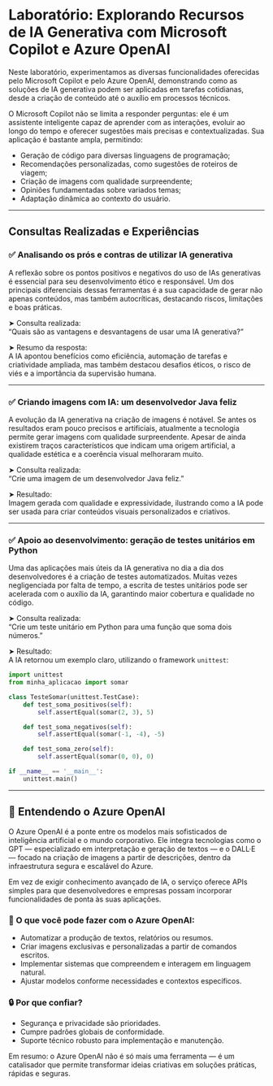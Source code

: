 # Laboratório: Explorando Recursos de IA Generativa com Microsoft Copilot e Azure OpenAI

Neste laboratório, experimentamos as diversas funcionalidades oferecidas pelo Microsoft Copilot e pelo Azure OpenAI, demonstrando como as soluções de IA generativa podem ser aplicadas em tarefas cotidianas, desde a criação de conteúdo até o auxílio em processos técnicos.

O Microsoft Copilot não se limita a responder perguntas: ele é um assistente inteligente capaz de aprender com as interações, evoluir ao longo do tempo e oferecer sugestões mais precisas e contextualizadas. Sua aplicação é bastante ampla, permitindo:

- Geração de código para diversas linguagens de programação;
- Recomendações personalizadas, como sugestões de roteiros de viagem;
- Criação de imagens com qualidade surpreendente;
- Opiniões fundamentadas sobre variados temas;
- Adaptação dinâmica ao contexto do usuário.

---

## Consultas Realizadas e Experiências

### ✅ Analisando os prós e contras de utilizar IA generativa

A reflexão sobre os pontos positivos e negativos do uso de IAs generativas é essencial para seu desenvolvimento ético e responsável. Um dos principais diferenciais dessas ferramentas é a sua capacidade de gerar não apenas conteúdos, mas também autocríticas, destacando riscos, limitações e boas práticas.

➤ Consulta realizada:  
“Quais são as vantagens e desvantagens de usar uma IA generativa?”

➤ Resumo da resposta:  
A IA apontou benefícios como eficiência, automação de tarefas e criatividade ampliada, mas também destacou desafios éticos, o risco de viés e a importância da supervisão humana.

---

### ✅ Criando imagens com IA: um desenvolvedor Java feliz

A evolução da IA generativa na criação de imagens é notável. Se antes os resultados eram pouco precisos e artificiais, atualmente a tecnologia permite gerar imagens com qualidade surpreendente. Apesar de ainda existirem traços característicos que indicam uma origem artificial, a qualidade estética e a coerência visual melhoraram muito.

➤ Consulta realizada:  
“Crie uma imagem de um desenvolvedor Java feliz.”

➤ Resultado:  
Imagem gerada com qualidade e expressividade, ilustrando como a IA pode ser usada para criar conteúdos visuais personalizados e criativos.

---

### ✅ Apoio ao desenvolvimento: geração de testes unitários em Python

Uma das aplicações mais úteis da IA generativa no dia a dia dos desenvolvedores é a criação de testes automatizados. Muitas vezes negligenciada por falta de tempo, a escrita de testes unitários pode ser acelerada com o auxílio da IA, garantindo maior cobertura e qualidade no código.

➤ Consulta realizada:  
“Crie um teste unitário em Python para uma função que soma dois números.”

➤ Resultado:  
A IA retornou um exemplo claro, utilizando o framework `unittest`:

```python
import unittest
from minha_aplicacao import somar

class TesteSomar(unittest.TestCase):
    def test_soma_positivos(self):
        self.assertEqual(somar(2, 3), 5)

    def test_soma_negativos(self):
        self.assertEqual(somar(-1, -4), -5)

    def test_soma_zero(self):
        self.assertEqual(somar(0, 0), 0)

if __name__ == '__main__':
    unittest.main()
```
---

## 🚀 Entendendo o Azure OpenAI

O Azure OpenAI é a ponte entre os modelos mais sofisticados de inteligência artificial e o mundo corporativo. Ele integra tecnologias como o GPT — especializado em interpretação e geração de textos — e o DALL·E — focado na criação de imagens a partir de descrições, dentro da infraestrutura segura e escalável do Azure.

Em vez de exigir conhecimento avançado de IA, o serviço oferece APIs simples para que desenvolvedores e empresas possam incorporar funcionalidades de ponta às suas aplicações.

### 🌟 O que você pode fazer com o Azure OpenAI:

- Automatizar a produção de textos, relatórios ou resumos.
- Criar imagens exclusivas e personalizadas a partir de comandos escritos.
- Implementar sistemas que compreendem e interagem em linguagem natural.
- Ajustar modelos conforme necessidades e contextos específicos.

### 🔒 Por que confiar?

- Segurança e privacidade são prioridades.
- Cumpre padrões globais de conformidade.
- Suporte técnico robusto para implementação e manutenção.

Em resumo: o Azure OpenAI não é só mais uma ferramenta — é um catalisador que permite transformar ideias criativas em soluções práticas, rápidas e seguras.
